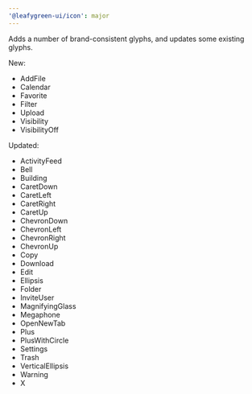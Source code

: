 ```yaml
---
'@leafygreen-ui/icon': major
---
```


Adds a number of brand-consistent glyphs, and updates some existing glyphs.

New:
- AddFile
- Calendar
- Favorite
- Filter
- Upload
- Visibility
- VisibilityOff

Updated:
- ActivityFeed
- Bell
- Building
- CaretDown
- CaretLeft
- CaretRight
- CaretUp
- ChevronDown
- ChevronLeft
- ChevronRight
- ChevronUp
- Copy
- Download
- Edit
- Ellipsis
- Folder
- InviteUser
- MagnifyingGlass
- Megaphone
- OpenNewTab
- Plus
- PlusWithCircle
- Settings
- Trash
- VerticalEllipsis
- Warning
- X
